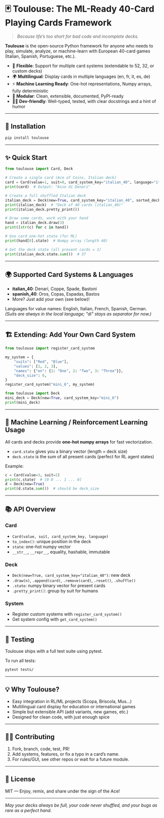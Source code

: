 # 🃏 Toulouse: The ML-Ready 40-Card Playing Cards Framework

> *Because life’s too short for bad code and incomplete decks.*

**Toulouse** is the open-source Python framework for anyone who needs to play, simulate, analyze, or machine-learn with European 40-card games (Italian, Spanish, Portuguese, etc.).

* 🔄 **Flexible**: Support for multiple card systems (extendable to 52, 32, or custom decks)
* 🌍 **Multilingual**: Display cards in multiple languages (en, fr, it, es, de)
* ⚡ **Machine Learning Ready**: One-hot representations, Numpy arrays, fully deterministic
* 🔧 **Modular**: Clean, extensible, documented, PyPI-ready
* 🧑‍💻 **Dev-friendly**: Well-typed, tested, with clear docstrings and a hint of humor

---

## 🚀 Installation

```bash
pip install toulouse
```

---

## ✨ Quick Start

```python
from toulouse import Card, Deck

# Create a single card (Ace of Coins, Italian deck)
card = Card(value=1, suit=0, card_system_key="italian_40", language="it")
print(card)  # Output: "Asso di Denari"

# Create a full shuffled Italian deck
italian_deck = Deck(new=True, card_system_key="italian_40", sorted_deck=False)
print(italian_deck)  # "Deck of 40 cards (italian_40)"
print(italian_deck.pretty_print())

# Draw some cards, work with your hand
hand = italian_deck.draw(3)
print([str(c) for c in hand])

# Use card one-hot state (for ML)
print(hand[0].state)  # Numpy array (length 40)

# Get the deck state (all present cards = 1)
print(italian_deck.state.sum())  # 37
```

---

## 🌍 Supported Card Systems & Languages

* **italian\_40**: Denari, Coppe, Spade, Bastoni
* **spanish\_40**: Oros, Copas, Espadas, Bastos
* More? Just add your own (see below)!

Languages for value names: English, Italian, French, Spanish, German.
*(Suits are always in the local language; "di" stays as separator for now.)*

---

## 🏗️ Extending: Add Your Own Card System

```python
from toulouse import register_card_system

my_system = {
    "suits": ["Red", "Blue"],
    "values": [1, 2, 3],
    "names": {"en": {1: "One", 2: "Two", 3: "Three"}},
    "deck_size": 6,
}
register_card_system("mini_6", my_system)

from toulouse import Deck
mini_deck = Deck(new=True, card_system_key="mini_6")
print(mini_deck)
```

---

## 🤖 Machine Learning / Reinforcement Learning Usage

All cards and decks provide **one-hot numpy arrays** for fast vectorization.

* `card.state` gives you a binary vector (length = deck size)
* `deck.state` is the sum of all present cards (perfect for RL agent states)

Example:

```python
c = Card(value=3, suit=2)
print(c.state)  # [0 0 ... 1 ... 0]
d = Deck(new=True)
print(d.state.sum())  # should be deck_size
```

---

## 📚 API Overview

### Card

* `Card(value, suit, card_system_key, language)`
* `to_index()`: unique position in the deck
* `state`: one-hot numpy vector
* `__str__`, `__repr__`, equality, hashable, immutable

### Deck

* `Deck(new=True, card_system_key="italian_40")`: new deck
* `.draw(n)`, `.append(card)`, `.remove(card)`, `.reset()`, `.shuffle()`
* `.state`: numpy binary vector for present cards
* `.pretty_print()`: group by suit for humans

### System

* Register custom systems with `register_card_system()`
* Get system config with `get_card_system()`

---

## 🧪 Testing

Toulouse ships with a full test suite using pytest.

To run all tests:

```bash
pytest tests/
```

---

## 💡 Why Toulouse?

* Easy integration in RL/ML projects (Scopa, Briscola, Mus…)
* Multilingual card display for education or international games
* Simple but extensible API (add variants, new games, etc.)
* Designed for clean code, with just enough spice

---

## 👩‍💻 Contributing

1. Fork, branch, code, test, PR!
2. Add systems, features, or fix a typo in a card’s name.
3. For rules/GUI, see other repos or wait for a future module.

---

## 📄 License

MIT — Enjoy, remix, and share under the sign of the Ace!

---

*May your decks always be full, your code never shuffled, and your bugs as rare as a perfect hand.*
